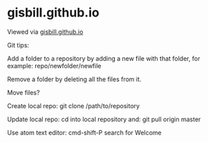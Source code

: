 # gisbill.github.io

Viewed via [gisbill.github.io](http://gisbill.github.io)


Git tips:

Add a folder to a repository by adding a new file with that folder, for example: repo/newfolder/newfile

Remove a folder by deleting all the files from it.

Move files? 

Create local repo: git clone /path/to/repository

Update local repo: cd into local repository and: git pull origin master


Use atom text editor: cmd-shift-P search for Welcome
